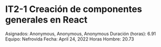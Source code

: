 # IT2-1 Creación de componentes generales en React

Asignados: Anonymous, Anonymous, Anonymous
Duración (horas): 6.91
Equipo: Nefrovida
Fecha: April 24, 2022
Horas Hombre: 20.73